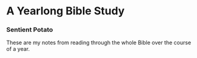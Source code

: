 # A Yearlong Bible Study

### Sentient Potato

These are my notes from reading through the whole Bible over the course of a year.
